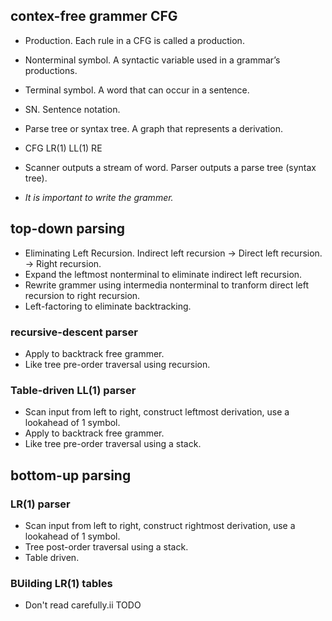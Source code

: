 ## contex-free grammer CFG
- Production. Each rule in a CFG is called a production.
- Nonterminal symbol. A syntactic variable used in a grammar’s productions.
- Terminal symbol. A word that can occur in a sentence.
- SN. Sentence notation.
- Parse tree or syntax tree. A graph that represents a derivation.
- CFG LR(1) LL(1) RE

- Scanner outputs a stream of word. Parser outputs a parse tree (syntax tree).
- *It is important to write the grammer.*

## top-down parsing  
- Eliminating Left Recursion. Indirect left recursion -> Direct left recursion. -> Right recursion.
- Expand the leftmost nonterminal to eliminate indirect left recursion.
- Rewrite grammer using intermedia nonterminal to tranform direct left recursion to right recursion.
- Left-factoring to eliminate backtracking.

### recursive-descent parser
- Apply to backtrack free grammer.
- Like tree pre-order traversal using recursion.

### Table-driven LL(1) parser
- Scan input from left to right, construct leftmost derivation, use a lookahead of 1 symbol.
- Apply to backtrack free grammer.
- Like tree pre-order traversal using a stack. 

## bottom-up parsing
### LR(1) parser
- Scan input from left to right, construct rightmost derivation, use a lookahead of 1 symbol.
- Tree post-order traversal using a stack.
- Table driven.

### BUilding LR(1) tables
- Don't read carefully.ii TODO

